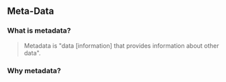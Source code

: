 ## Meta-Data

### What is metadata?

> Metadata is "data [information] that provides information about other data".


### Why metadata?
